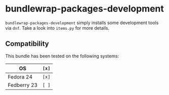 # bundlewrap-packages-development

`bundlewrap-packages-development` simply installs some development tools via `dnf`.
Take a look into `items.py` for more details.

## Compatibility

This bundle has been tested on the following systems:

| OS          | `[x]` |
| ----------- | ----- |
| Fedora 24   | `[x]` |
| Fedberry 23 | `[ ]` |
